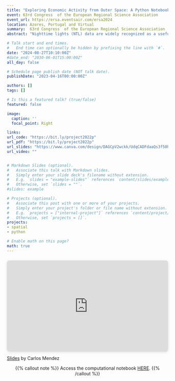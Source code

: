 ```yaml
---
title: "Exploring Economic Activity from Outer Space: A Python Notebook for Processing and Analyzing Satellite Nighttime Lights"
event: 63rd Congress  of the European Regional Science Association   
event_url: https://ersa.eventsair.com/ersa2024
location: Azores, Portugal and Virtual
summary:  63rd Congress  of the European Regional Science Association   
abstract: "Nighttime lights (NTL) data are widely recognized as a useful proxy for monitoring national, subnational, and supranational economic activity. These data offer advantages over traditional economic indicators such as GDP, including greater spatial granularity, timeliness, lower cost, and comparability between regions regardless of statistical capacity or political interference. However, despite these benefits, the use of NTL data in regional science has been limited. This is in part due to the lack of accessible methods for processing and analyzing satellite images. To address this issue, this paper presents a user-friendly geocomputational notebook that illustrates how to process and analyze satellite NTL images. First, the notebook introduces a cloud-based Python environment for visualizing, analyzing, and transforming raster satellite images into tabular data. Next, it presents interactive tools to explore the space-time patterns of the tabulated data. Finally, it describes methods for evaluating the usefulness of NTL data in terms of their cross-sectional predictions, time-series predictions, and regional inequality dynamics."

# Talk start and end times.
#   End time can optionally be hidden by prefixing the line with `#`.
date: "2024-08-27T10:10:00Z"
#date_end: "2030-06-01T15:00:00Z"
all_day: false

# Schedule page publish date (NOT talk date).
publishDate: "2023-04-16T00:00:00Z"

authors: []
tags: []

# Is this a featured talk? (true/false)
featured: false

image:
  caption: ''
  focal_point: Right

links:
url_code: "https://bit.ly/project2022p"
url_pdf: "https://bit.ly/project2022p"
url_slides: "https://www.canva.com/design/DAGCpV2wckk/UdqCADFdaaQs3f50h5fwKg/view?utm_content=DAGCpV2wckk&utm_campaign=designshare&utm_medium=embeds&utm_source=link"
url_video: ""


# Markdown Slides (optional).
#   Associate this talk with Markdown slides.
#   Simply enter your slide deck's filename without extension.
#   E.g. `slides = "example-slides"` references `content/slides/example-slides.md`.
#   Otherwise, set `slides = ""`.
#slides: example

# Projects (optional).
#   Associate this post with one or more of your projects.
#   Simply enter your project's folder or file name without extension.
#   E.g. `projects = ["internal-project"]` references `content/project/deep-learning/index.md`.
#   Otherwise, set `projects = []`.
projects:
- spatial
- python

# Enable math on this page?
math: true
---
```



<div style="position: relative; width: 100%; height: 0; padding-top: 56.2500%;
 padding-bottom: 0; box-shadow: 0 2px 8px 0 rgba(63,69,81,0.16); margin-top: 1.6em; margin-bottom: 0.9em; overflow: hidden;
 border-radius: 8px; will-change: transform;">
  <iframe loading="lazy" style="position: absolute; width: 100%; height: 100%; top: 0; left: 0; border: none; padding: 0;margin: 0;"
    src="https:&#x2F;&#x2F;www.canva.com&#x2F;design&#x2F;DAGCpV2wckk&#x2F;UdqCADFdaaQs3f50h5fwKg&#x2F;view?embed" allowfullscreen="allowfullscreen" allow="fullscreen">
  </iframe>
</div>
<a href="https:&#x2F;&#x2F;www.canva.com&#x2F;design&#x2F;DAGCpV2wckk&#x2F;UdqCADFdaaQs3f50h5fwKg&#x2F;view?utm_content=DAGCpV2wckk&amp;utm_campaign=designshare&amp;utm_medium=embeds&amp;utm_source=link" target="_blank" rel="noopener">Slides</a> by Carlos Mendez

<center>


{{% callout note %}}
Access the computational notebook [HERE](https://bit.ly/project2022p).
{{% /callout %}}

</center>
